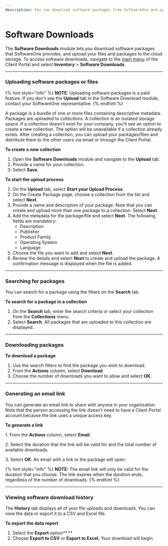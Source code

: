 ```yaml
---
description: You can download software packages from SoftwareOne and upload your own files.
---
```


# Software Downloads

The **Software Downloads** module lets you download software packages that SoftwareOne provides, and upload your files and packages to the cloud storage.  To access software downloads, navigate to the [main menu](../using-the-client-portal/navigate-the-home-page.md#main-menu) of the Client Portal and select **Inventory** > **Software Downloads**.&#x20;

***

### Uploading software packages or files

{% hint style="info" %}
**NOTE**: Uploading software packages is a paid feature. If you don't see the **Upload** tab in the Software Download module, contact your SoftwareOne representative.
{% endhint %}

A package is a bundle of one or more files containing descriptive metadata. Packages are uploaded to collections. A collection is an isolated storage space. If a collection doesn't exist for your company, you'll see an option to create a new collection. The option will be unavailable if a collection already exists. After creating a collection, you can upload your packages/files and distribute them to the other users via email or through the Client Portal.

**To create a new collection**

1. Open the **Software Downloads** module and navigate to the **Upload** tab.
2. Provide a name for your collection.
3. Select **Save**.

**To start the upload process**

1. On the **Upload** tab, select **Start your Upload Process**.
2. On the Create Package page, choose a collection from the list and select **Next**.
3. Provide a name and description of your package. Note that you can create and upload more than one package to a collection. Select **Next**.
4. Add the metadata for the package/file and select **Next**. The following fields are mandatory:
   * Description
   * Publisher
   * Product Family
   * Operating System
   * Language
5. Choose the file you want to add and select **Next**.
6. Review the details and select **Next** to create and upload the package. A confirmation message is displayed when the file is added.

***

### Searching for packages

You can search for a package using the filters on the **Search** tab.

**To search for a package in a collection**

1. On the **Search** tab, enter the search criteria or select your collection from the **Collections** menu.
2. Select **Search**.  All packages that are uploaded to this collection are displayed.

***

### Downloading packages

**To download a package**

1. Use the search filters to find the package you wish to download.
2. From the **Actions** column, select **Download**.
3. Choose the number of downloads you want to allow and select **OK**.&#x20;

***

### Generating an email link

You can generate an email link to share with anyone in your organization. Note that the person accessing the link doesn't need to have a Client Portal account because the link uses a unique access key.

**To generate a link**

1\. From the **Actions** column, select **Email**.

2\. Select the duration that the link will be valid for and the total number of available downloads.

3\. Select **OK**. An email with a link to the package will open.

{% hint style="info" %}
**NOTE:** The email link will only be valid for the duration that you choose. The link expires when the duration ends, regardless of the number of downloads.
{% endhint %}

***

### Viewing software download history

The **History** tab displays all of your file uploads and downloads.  You can view the data or export it to a CSV and Excel file.

**To export the data report**

1. Select the **Export** option**.**
2. Choose **Export to CSV** or **Export to Excel.** Your download will begin.


